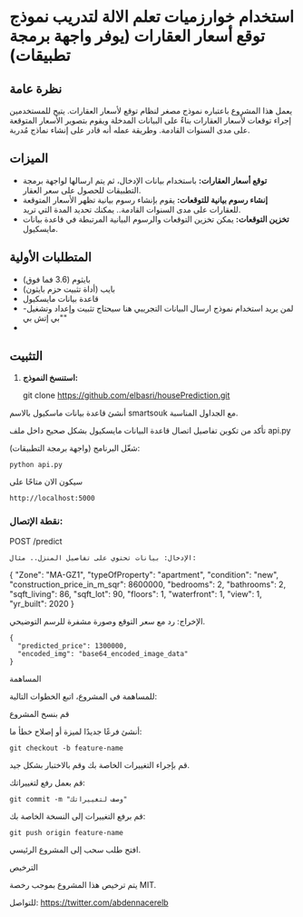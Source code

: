 # استخدام خوارزميات تعلم الالة لتدريب نموذج توقع أسعار العقارات (يوفر واجهة برمجة تطبيقات)

## نظرة عامة

يعمل هذا المشروع باعتباره نموذج مصغر لنظام توقع لأسعار العقارات. يتيح للمستخدمين إجراء توقعات لأسعار العقارات بناءً على البيانات المدخلة ويقوم بتصوير الأسعار المتوقعة على مدى السنوات القادمة.
وطريقة عمله أنه قادر على إنشاء نماذج مُدربة.

## الميزات

- **توقع أسعار العقارات:** باستخدام بيانات الإدخال، ثم يتم ارسالها لواجهة برمجة التطبيقات للحصول على سعر العقار.
- **إنشاء رسوم بيانية للتوقعات:** يقوم بإنشاء رسوم بيانية تظهر الأسعار المتوقعة للعقارات على مدى السنوات القادمة.. يمكنك تحديد المدة التي تريد.
- **تخزين التوقعات:** يمكن تخزين التوقعات والرسوم البيانية المرتبطة في قاعدة بيانات مايسكيول.

## المتطلبات الأولية

- بايثوم (3.6 فما فوق)
- بايب (أداة تثبيت حزم بايثون)
- قاعدة بيانات مايسكيول
- -لمن يريد استخدام نموذج ارسال البيانات التجريبي هنا سيحتاج تثبيت وإعداد وتشغيل "بي إتش بي"
- 
## التثبيت

1. **استنسخ النموذج:**

   git clone https://github.com/elbasri/housePrediction.git

أنشئ قاعدة بيانات ماسكيول بالاسم smartsouk مع الجداول المناسبة.

تأكد من تكوين تفاصيل اتصال قاعدة البيانات مايسكيول بشكل صحيح داخل ملف api.py

شغّل البرنامج (واجهة برمجة التطبيقات):


    python api.py

سيكون الان متاحًا على



    http://localhost:5000
    
### نقطة الإتصال:

POST /predict

    الإدخال: بيانات تحتوي على تفاصيل المنزل.. مثال:

{
  "Zone": "MA-GZ1",
  "typeOfProperty": "apartment",
  "condition": "new",
  "construction_price_in_m_sqr": 8600000,
  "bedrooms": 2,
  "bathrooms": 2,
  "sqft_living": 86,
  "sqft_lot": 90,
  "floors": 1,
  "waterfront": 1,
  "view": 1,
  "yr_built": 2020
}

الإخراج: رد مع سعر التوقع وصورة مشفرة للرسم التوضيحي.


    {
      "predicted_price": 1300000,
      "encoded_img": "base64_encoded_image_data"
    }

المساهمة

للمساهمة في المشروع، اتبع الخطوات التالية:

 قم بنسخ المشروع

 أنشئ فرعًا جديدًا لميزة أو إصلاح خطأ ما:



    git checkout -b feature-name

قم بإجراء التغييرات الخاصة بك وقم بالاختبار بشكل جيد.

قم بعمل رفع لتغييراتك:



    git commit -m "وصف لتغييراتك"

قم برفع التغييرات إلى النسخة الخاصة بك:


    git push origin feature-name

 افتح طلب سحب إلى المشروع الرئيسي.

الترخيص

يتم ترخيص هذا المشروع بموجب رخصة MIT.

للتواصل:
https://twitter.com/abdennacerelb



